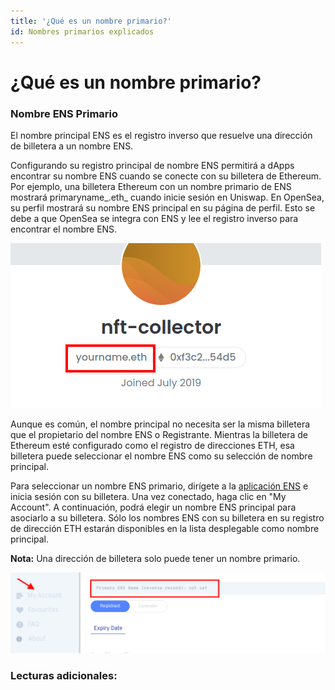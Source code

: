 ```yaml
---
title: '¿Qué es un nombre primario?'
id: Nombres primarios explicados
---
```


# ¿Qué es un nombre primario?

### Nombre ENS Primario

El nombre principal ENS es el registro inverso que resuelve una dirección de billetera a un nombre ENS.&#x20;

Configurando su registro principal de nombre ENS permitirá a dApps encontrar su nombre ENS cuando se conecte con su billetera de Ethereum. Por ejemplo, una billetera Ethereum con un nombre primario de ENS mostrará primaryname_.eth_ cuando inicie sesión en Uniswap. En OpenSea, su perfil mostrará su nombre ENS principal en su página de perfil. Esto se debe a que OpenSea se integra con ENS y lee el registro inverso para encontrar el nombre ENS.

![Primary name on Opensea.io](./img/primary-name-1.png "Opensea.io displaying a primary ENS Name.")

Aunque es común, el nombre principal no necesita ser la misma billetera que el propietario del nombre ENS o Registrante. Mientras la billetera de Ethereum esté configurado como el registro de direcciones ETH, esa billetera puede seleccionar el nombre ENS como su selección de nombre principal.

Para seleccionar un nombre ENS primario, dirígete a la [aplicación ENS](https://app.ens.domains) e inicia sesión con su billetera. Una vez conectado, haga clic en "My Account". A continuación, podrá elegir un nombre ENS principal para asociarlo a su billetera. Sólo los nombres ENS con su billetera en su registro de dirección ETH estarán disponibles en la lista desplegable como nombre principal.

**Nota:** Una dirección de billetera solo puede tener un nombre primario.

![Primary name in the manager app.](./img/primary-name-2.png "Manger app displaying the primary name.")


### Lecturas adicionales:

